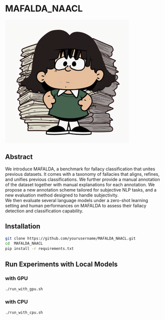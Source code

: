 # MAFALDA_NAACL

<img src="assets/logo.png" width="400" height="400">

## Abstract
We introduce MAFALDA, a benchmark for fallacy classification that unites previous datasets. It comes with a taxonomy of fallacies that aligns, refines, and unifies previous classifications. We further provide a manual annotation of the dataset together with manual explanations for each annotation. We propose a new annotation scheme tailored for subjective NLP tasks, and a new evaluation method designed to handle subjectivity.<br/>
We then evaluate several language models under a zero-shot learning setting and human performances on MAFALDA to assess their fallacy detection and classification capability. 

## Installation
```bash
git clone https://github.com/yourusername/MAFALDA_NAACL.git
cd  MAFALDA_NAACL
pip install -r requirements.txt
```

## Run Experiments with Local Models

### with GPU
```bash
./run_with_gpu.sh
```

### with CPU
```bash
./run_with_cpu.sh
```

